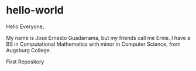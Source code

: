 # hello-world

Hello Everyone,

  My name is Jose Ernesto Guadarrama, but my friends call me Ernie. 
  I have a BS in Computational Mathematics with minor in Computer Science, from Augsburg College.
  
First Repository
